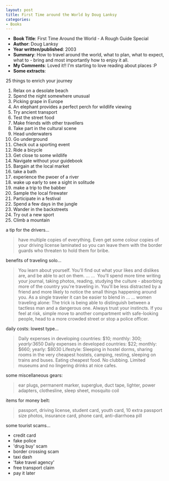 ```yaml
---
layout: post
title: First Time around the World by Doug Lanksy
categories:
- Books
---
```


- **Book Title**: First Time Around the World - A Rough Guide Special
- **Author**: Doug Lanksy
- **Year written/published**: 2003
- **Summary**: How to travel around the world, what to plan, what to expect, what to - bring and most importantly how to enjoy it all.
- **My Comments**: Loved it!! I'm starting to love reading about places :P
- **Some extracts**:

25 things to enrich your journey

1. Relax on a desolate beach
2. Spend the night somewhere unusual
3. Picking grape in Europe
4. An elephant provides a perfect perch for wildlife viewing
5. Try ancient transport
6. Test the street food
7. Make friends with other travellers
8. Take part in the cultural scene
9. Head underwaters
10. Go underground
11. Check out a sporting event
12. Ride a bicycle
13. Get close to some wildlife
14. Navigate without your guidebook
15. Bargain at the local market
16. take a bath
17. experience the pwoer of a river
18. wake up early to see a sight in solitude
19. make a trip to the babber
20. Sample the local firewater
21. Participate in a festival
22. Spend a few days in the jungle
23. Wander in the backstreets
24. Try out a new sport
25. Climb a mountain

a tip for the drivers...

> have multiple copies of everything. Even get some colour copies of your driving license laminated so you can leave them with the border guards who threaten to hold them for bribe.

benefits of traveling solo...

> You learn about yourself. You'll find out what your likes and dislikes are, and be able to act on them. ... ...  You'll spend more time writing your journal, taking photos, reading, studying the culture - absorbing more of the country you're traveling in. You'll be less distracted by a friend and more likely to notice the small things happening around you. As a single traveler it can be easier to blend in ... ... women traveling alone: The trick is being able to distinguish between a tactless man and a dangerous one. Always trust your instincts. If you feel at risk, simple move to another compartment with safe-looking people, head to a more crowded street or stop a police officer.

daily costs: lowest type...

> Daily expenses in developing countries: $10; monthly: $300; yearly:$3650 Daily expenses in developed countries: $22; monthly: $660; yearly: $8030 Lifestyle: Sleeping in hostel dorms, sharing rooms in the very cheapest hostels, camping, resting, sleeping on trains and buses. Eating cheapest food. No clubbing. Limited museums and no lingering drinks at nice cafes.

some miscellaneous gears:

> ear plugs, permanent marker, superglue, duct tape, lighter, power adapters, clothesline, sleep sheet, mosquito coil

items for money belt:

> passport, driving license, student card, youth card, 10 extra passport size photos, insurance card, phone card, anti-diarrhoea pill

some tourist scams...

- credit card
- fake police
- 'drug buy' scam
- border crossing scam
- taxi dash
- 'fake travel agency'
- free transport claim
- pay it later
